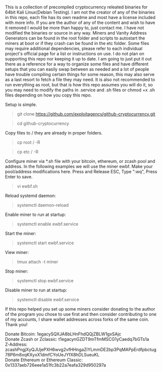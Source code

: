 This is a collection of precompiled cryptocurrency releated binaries for 64bit Kali Linux(Debian Testing).  I am not the creator of any of the binaries in this repo, each file has its own readme and most have a license included with more info.  If you are the author of any of the content and wish to have it removed I would be more than happy to, just contact me.  I have not modified the binaries or source in any way.  Miners and Vanity Address Generators can be found in the root folder and scripts to autostart the miners at boot or if they crash can be found in the etc folder.  Some files may require additional dependencies, please refer to each individual project's official page for a list or instructions on use.  I do not plan on supporting this repo nor keeping it up to date.  I am going to just put it out there as a reference for a way to organize some files and have different setups that you can easily swap between as needed and a lot of people have trouble compiling certain things for some reason, this may also serve as a last resort to fetch a file they may need.  It is also not recommended to run everything as root, but that is how this repo assumes you will do it, so you may need to modify the paths in .service and .sh files or chmod +x .sh files depending on how you copy this repo.

Setup is simple.
>git clone https://github.com/exploitagency/github-cryptocurrency.git

>cd github-cryptocurrency

Copy files to / they are already in proper folders.
>cp root / -R

>cp etc / -R

Configure miner via *.sh file with your bitcoin, ethereum, or zcash pool and address.  In the following examples we will use the miner ewbf.  Make your pool/address modifications here.  Press and Release ESC, Type ":wq", Press Enter to save.
>vi ewbf.sh

Reload systemd daemon:
>systemctl daemon-reload

Enable miner to run at startup:
>systemctl enable ewbf.service

Start the miner:
>systemctl start ewbf.service

View miner:
>tmux attach -t miner

Stop miner:
>systemctl stop ewbf.service

Disable miner to run at startup:
>systemctl disable ewbf.service

If this repo helped you set up some miners consider donating to the author of the program you chose to use first and then consider contributing to one of my accounts, I share wallet addresses across forks of the same coin.  Thank you!

Donate Bitcoin: 1egacySQXJA8bLHnFhdQQjZBLW1gxSAjc
<br>
Donate Zcash or Zclassic: t1egacynGZDT9mTfmMSCG1yCaedq7bGTs1a
<br>
Z-Address: zcashPngjXyQJUjePXH6wvg2vfHHngaZiYLmmDE2bp3PqMAPpErdfpbctug78P6m8xqKXyxX1dmfCYoUeJYfX8hDLSueuKL
<br>
Donate Ethereum or Ethereum Classic: 0x1337aeb726eee1a51fc3b22a7eafa329d950297a 